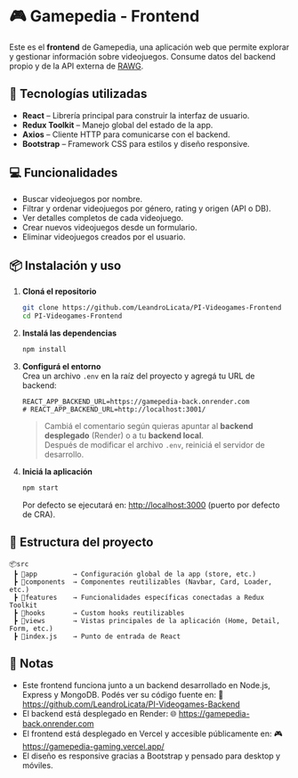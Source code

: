 # 🎮 Gamepedia - Frontend

Este es el **frontend** de Gamepedia, una aplicación web que permite explorar y gestionar información sobre videojuegos. Consume datos del backend propio y de la API externa de [RAWG](https://rawg.io/apidocs).

## 🚀 Tecnologías utilizadas

- **React** – Librería principal para construir la interfaz de usuario.
- **Redux Toolkit** – Manejo global del estado de la app.
- **Axios** – Cliente HTTP para comunicarse con el backend.
- **Bootstrap** – Framework CSS para estilos y diseño responsive.

## 💻 Funcionalidades

- Buscar videojuegos por nombre.
- Filtrar y ordenar videojuegos por género, rating y origen (API o DB).
- Ver detalles completos de cada videojuego.
- Crear nuevos videojuegos desde un formulario.
- Eliminar videojuegos creados por el usuario.

## 📦 Instalación y uso

1. **Cloná el repositorio**  
   ```bash
   git clone https://github.com/LeandroLicata/PI-Videogames-Frontend
   cd PI-Videogames-Frontend
   ```

2. **Instalá las dependencias**  
   ```bash
   npm install
   ```

3. **Configurá el entorno**  
   Crea un archivo `.env` en la raíz del proyecto y agregá tu URL de backend:

   ```env
   REACT_APP_BACKEND_URL=https://gamepedia-back.onrender.com
   # REACT_APP_BACKEND_URL=http://localhost:3001/
   ```

   > Cambiá el comentario según quieras apuntar al **backend desplegado** (Render) o a tu **backend local**.  
   > Después de modificar el archivo `.env`, reiniciá el servidor de desarrollo.

4. **Iniciá la aplicación**  
   ```bash
   npm start
   ```

   Por defecto se ejecutará en: [http://localhost:3000](http://localhost:3000) (puerto por defecto de CRA).

## 🧠 Estructura del proyecto

```
📦src
 ┣ 📂app         → Configuración global de la app (store, etc.)
 ┣ 📂components  → Componentes reutilizables (Navbar, Card, Loader, etc.)
 ┣ 📂features    → Funcionalidades específicas conectadas a Redux Toolkit
 ┣ 📂hooks       → Custom hooks reutilizables
 ┣ 📂views       → Vistas principales de la aplicación (Home, Detail, Form, etc.)
 ┣ 📄index.js    → Punto de entrada de React
```

## 📌 Notas

- Este frontend funciona junto a un backend desarrollado en Node.js, Express y MongoDB. Podés ver su código fuente en:
🔗 https://github.com/LeandroLicata/PI-Videogames-Backend
- El backend está desplegado en Render:
🌐 https://gamepedia-back.onrender.com
- El frontend está desplegado en Vercel y accesible públicamente en:
🎮 https://gamepedia-gaming.vercel.app/
- El diseño es responsive gracias a Bootstrap y pensado para desktop y móviles.